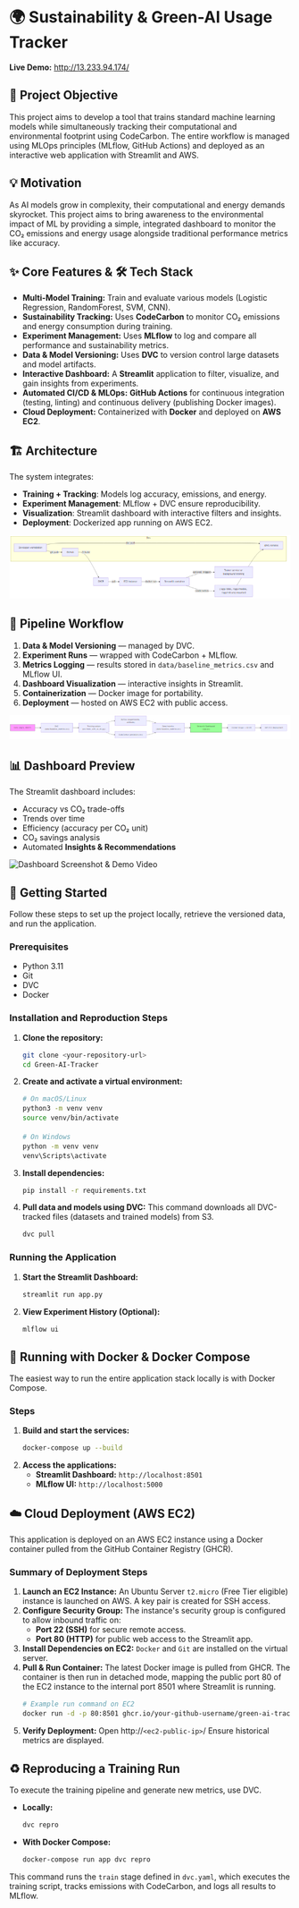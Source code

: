 # 🌍 Sustainability & Green-AI Usage Tracker

**Live Demo:** http://13.233.94.174/

## 🚀 Project Objective
This project aims to develop a tool that trains standard machine learning models while simultaneously tracking their computational and environmental footprint using CodeCarbon. The entire workflow is managed using MLOps principles (MLflow, GitHub Actions) and deployed as an interactive web application with Streamlit and AWS.

## 💡 Motivation
As AI models grow in complexity, their computational and energy demands skyrocket. This project aims to bring awareness to the environmental impact of ML by providing a simple, integrated dashboard to monitor the CO₂ emissions and energy usage alongside traditional performance metrics like accuracy.

## ✨ Core Features & 🛠️ Tech Stack
-   **Multi-Model Training:** Train and evaluate various models (Logistic Regression, RandomForest, SVM, CNN).
-   **Sustainability Tracking:** Uses **CodeCarbon** to monitor CO₂ emissions and energy consumption during training.
-   **Experiment Management:** Uses **MLflow** to log and compare all performance and sustainability metrics.
-   **Data & Model Versioning:** Uses **DVC** to version control large datasets and model artifacts.
-   **Interactive Dashboard:** A **Streamlit** application to filter, visualize, and gain insights from experiments.
-   **Automated CI/CD & MLOps:** **GitHub Actions** for continuous integration (testing, linting) and continuous delivery (publishing Docker images).
-   **Cloud Deployment:** Containerized with **Docker** and deployed on **AWS EC2**.

## 🏗️ Architecture
The system integrates:
- **Training + Tracking**: Models log accuracy, emissions, and energy.
- **Experiment Management**: MLflow + DVC ensure reproducibility.
- **Visualization**: Streamlit dashboard with interactive filters and insights.
- **Deployment**: Dockerized app running on AWS EC2.

![Architecture Diagram](docs/screenshots/architecture.png)

## 🔄 Pipeline Workflow
1. **Data & Model Versioning** — managed by DVC.  
2. **Experiment Runs** — wrapped with CodeCarbon + MLflow.  
3. **Metrics Logging** — results stored in `data/baseline_metrics.csv` and MLflow UI.  
4. **Dashboard Visualization** — interactive insights in Streamlit.  
5. **Containerization** — Docker image for portability.  
6. **Deployment** — hosted on AWS EC2 with public access.

![Pipeline Flowchart](docs/screenshots/pipeline.png)

## 📊 Dashboard Preview
The Streamlit dashboard includes:
- Accuracy vs CO₂ trade-offs
- Trends over time
- Efficiency (accuracy per CO₂ unit)
- CO₂ savings analysis
- Automated **Insights & Recommendations**

![Dashboard Screenshot & Demo Video](tests/screenshots/)

## 🚀 Getting Started
Follow these steps to set up the project locally, retrieve the versioned data, and run the application.

### Prerequisites
- Python 3.11
- Git
- DVC 
- Docker

### Installation and Reproduction Steps
1.  **Clone the repository:**
    ```bash
    git clone <your-repository-url>
    cd Green-AI-Tracker
    ```
2.  **Create and activate a virtual environment:**
    ```bash
    # On macOS/Linux
    python3 -m venv venv
    source venv/bin/activate

    # On Windows
    python -m venv venv
    venv\Scripts\activate
    ```
3.  **Install dependencies:**
    ```bash
    pip install -r requirements.txt
    ```
4.  **Pull data and models using DVC:**
    This command downloads all DVC-tracked files (datasets and trained models) from S3.
    ```bash
    dvc pull
    ```

### Running the Application
1.  **Start the Streamlit Dashboard:**
    ```bash
    streamlit run app.py
    ```
2.  **View Experiment History (Optional):**
    ```bash
    mlflow ui
    ```

## 🐳 Running with Docker & Docker Compose
The easiest way to run the entire application stack locally is with Docker Compose.

### Steps
1.  **Build and start the services:**
    ```bash
    docker-compose up --build
    ```
2.  **Access the applications:**
    -   **Streamlit Dashboard:** `http://localhost:8501`
    -   **MLflow UI:** `http://localhost:5000`

## ☁️ Cloud Deployment (AWS EC2)
This application is deployed on an AWS EC2 instance using a Docker container pulled from the GitHub Container Registry (GHCR).

### Summary of Deployment Steps
1.  **Launch an EC2 Instance:** An Ubuntu Server `t2.micro` (Free Tier eligible) instance is launched on AWS. A key pair is created for SSH access.
2.  **Configure Security Group:** The instance's security group is configured to allow inbound traffic on:
    -   **Port 22 (SSH)** for secure remote access.
    -   **Port 80 (HTTP)** for public web access to the Streamlit app.
3.  **Install Dependencies on EC2:** `Docker` and `Git` are installed on the virtual server.
4.  **Pull & Run Container:** The latest Docker image is pulled from GHCR. The container is then run in detached mode, mapping the public port 80 of the EC2 instance to the internal port 8501 where Streamlit is running.
    ```bash
    # Example run command on EC2
    docker run -d -p 80:8501 ghcr.io/your-github-username/green-ai-tracker:latest
    ```
5.  **Verify Deployment:** Open http://`<ec2-public-ip>`/
Ensure historical metrics are displayed.    

## ♻️ Reproducing a Training Run
To execute the training pipeline and generate new metrics, use DVC.

-   **Locally:**
    ```bash
    dvc repro
    ```
-   **With Docker Compose:**
    ```bash
    docker-compose run app dvc repro
    ```
This command runs the `train` stage defined in `dvc.yaml`, which executes the training script, tracks emissions with CodeCarbon, and logs all results to MLflow.